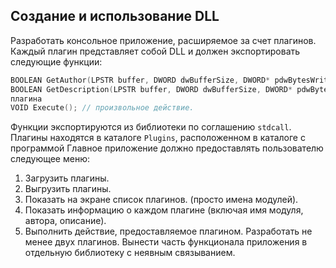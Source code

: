 Cоздание и использование DLL
-----------------------------
Разработать консольное приложение, расширяемое за счет плагинов. Каждый плагин представляет
собой DLL и должен экспортировать следующие функции:
```C
BOOLEAN GetAuthor(LPSTR buffer, DWORD dwBufferSize, DWORD* pdwBytesWritten); // автор плагина
BOOLEAN GetDescription(LPSTR buffer, DWORD dwBufferSize, DWORD* pdwBytesWritten); // описание
плагина
VOID Execute(); // произвольное действие.
```
Функции экспортируются из библиотеки по соглашению ```stdcall```. Плагины находятся в каталоге ```Plugins```,
расположенном в каталоге с программой
Главное приложение должно предоставлять пользователю следующее меню:
1. Загрузить плагины.
2. Выгрузить плагины.
3. Показать на экране список плагинов. (просто имена модулей).
4. Показать информацию о каждом плагине (включая имя модуля, автора, описание).
5. Выполнить действие, предоставляемое плагином.
Разработать не менее двух плагинов.
Вынести часть функционала приложения в отдельную библиотеку с неявным связыванием.